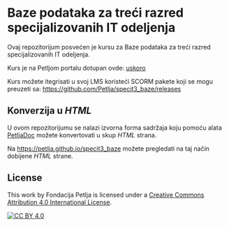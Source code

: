 # Baze podataka za treći razred specijalizovanih IT odeljenja

Ovaj repozitorijum posvećen je kursu za Baze podataka za treći razred specijalizovanih IT odeljenja. 

Kurs je na Petljom portalu dotupan ovde: [uskoro](https://petlja.org/)

Kurs možete itegrisati u svoj LMS koristeći SCORM pakete koji se mogu preuzeti sa: https://github.com/Petlja/specit3_baze/releases

## Konverzija u *HTML*

U ovom repozitorijumu se nalazi izvorna forma sadržaja koju pomoću alata [PetljaDoc](https://github.com/Petlja/PetljaDoc) možete konvertovati u skup *HTML* strana.

Na https://petlja.github.io/specit3_baze možete pregledati na taj način dobijene *HTML* strane.

## License

This work by Fondacija Petlja is licensed under a
[Creative Commons Attribution 4.0 International License][cc-by].

[![CC BY 4.0][cc-by-image]][cc-by]

[cc-by]: http://creativecommons.org/licenses/by/4.0/
[cc-by-image]: https://i.creativecommons.org/l/by/4.0/88x31.png
